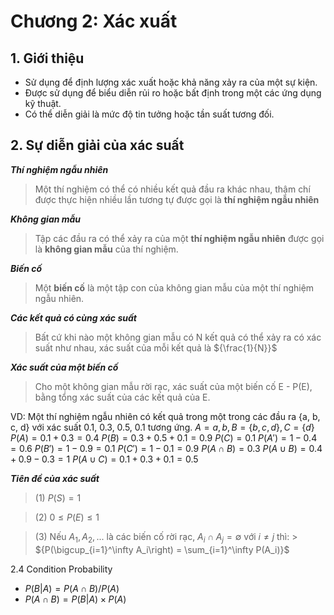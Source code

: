 # Chương 2: Xác xuất

## 1. Giới thiệu

- Sử dụng để định lượng xác xuất hoặc khả năng xảy ra của một sự kiện.
- Được sử dụng để biểu diễn rủi ro hoặc bất định trong một các ứng dụng kỹ thuật.
- Có thể diễn giải là mức độ tin tưởng hoặc tần suất tương đối.

## 2. Sự diễn giải của xác suất

***Thí nghiệm ngẫu nhiên***
> Một thí nghiệm có thể có nhiều kết quả đầu ra khác nhau, thậm chí được thực hiện nhiều lần tương tự được gọi là **thí nghiệm ngẫu nhiên**

***Không gian mẫu***
> Tập các đầu ra có thể xảy ra của một **thí nghiệm ngẫu nhiên** được gọi là **không gian mẫu** của thí nghiệm.

***Biến cố***
> Một **biến cố** là một tập con của không gian mẫu của một thí nghiệm ngẫu nhiên.

***Các kết quả có cùng xác suất***
> Bất cứ khi nào một không gian mẫu có N kết quả có thể xảy ra có xác suất như nhau, xác suất của mỗi kết quả là ${\frac{1}{N}}$

***Xác suất của một biến cố***
> Cho một không gian mẫu rời rạc, xác suất của một biến cố E - P(E), bằng tổng xác suất của các kết quả của E.

VD: Một thí nghiệm ngẫu nhiên có kết quả trong một trong các đầu ra {a, b, c, d} với xác suất 0.1, 0.3, 0.5, 0.1 tương ứng. ${A={a,b}, B=\{b,c,d\}, C=\{d\}}$
    ${P(A)=0.1+0.3=0.4}$
    ${P(B)=0.3+0.5+0.1=0.9}$
    ${P(C)=0.1}$
    ${P(A')=1-0.4=0.6}$
    ${P(B')=1-0.9=0.1}$
    ${P(C')=1-0.1=0.9}$
    ${P(A\cap B)=0.3}$
    ${P(A\cup B)=0.4+0.9-0.3=1}$
    ${P(A\cup C)=0.1+0.3+0.1=0.5}$

***Tiên đề của xác suất***

> (1) ${P(S)=1}$

> (2) ${0\le P(E)\le 1}$

> (3) Nếu ${A_1, A_2,...}$ là các biến cố rời rạc, ${A_i\cap A_j=\emptyset}$ với ${i\neq j}$ thì:
    > ${P(\bigcup_{i=1}^\infty A_i\right) = \sum_{i=1}^\infty P(A_i)}$

2.4 Condition Probability
- ${P(B|A) = P(A\cap B) / P(A)}$
- ${P(A\cap B) = P(B|A) \times P(A)}$


